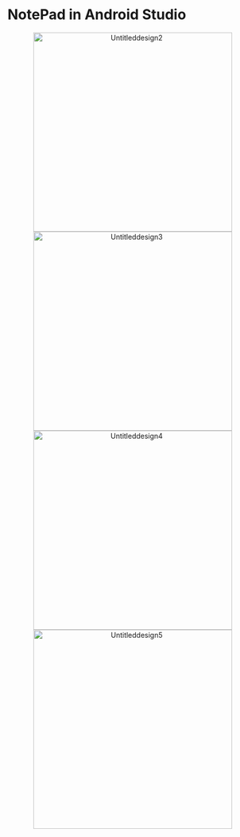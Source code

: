 # NotePad in Android Studio


<p align="center">
  <img src="https://github.com/user-attachments/assets/1a11edfe-a881-4bac-a477-5ea94a26d4ac" alt="Untitleddesign2" width="400"/>
  <img src="https://github.com/user-attachments/assets/b7ef89ba-541c-4400-b530-b22282b1b158" alt="Untitleddesign3" width="400"/>
  <img src="https://github.com/user-attachments/assets/d48af439-bdcf-416c-a516-db2842fe2056" alt="Untitleddesign4" width="400"/>
  <img src="https://github.com/user-attachments/assets/50570721-5929-4fce-912e-a3f5137717b2" alt="Untitleddesign5" width="400"/>
</p>
